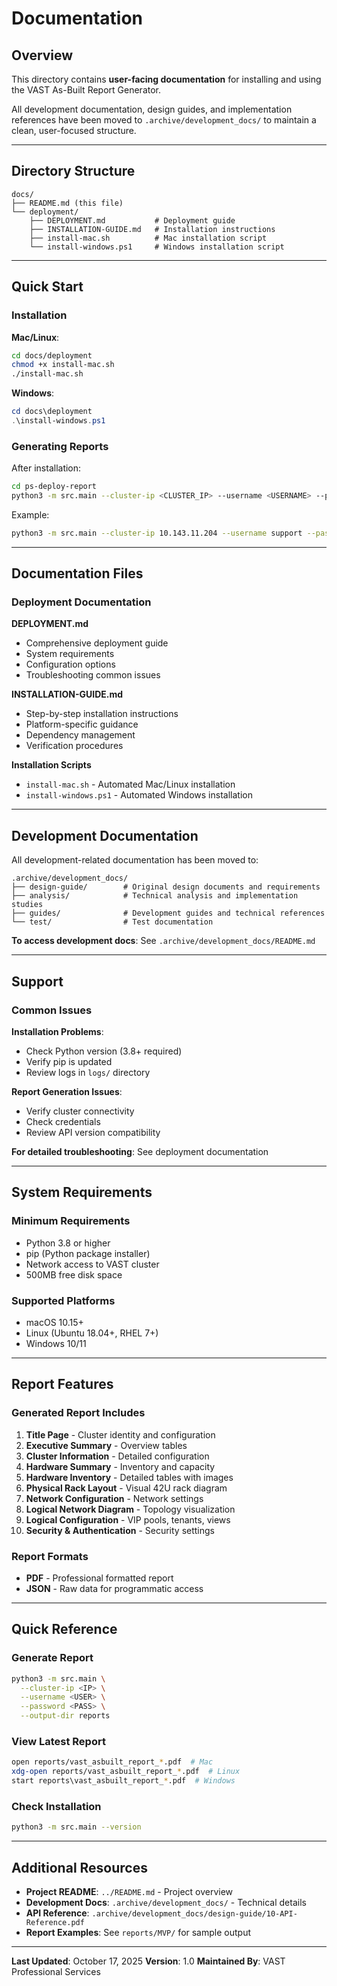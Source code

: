 # Documentation

## Overview

This directory contains **user-facing documentation** for installing and using the VAST As-Built Report Generator.

All development documentation, design guides, and implementation references have been moved to `.archive/development_docs/` to maintain a clean, user-focused structure.

---

## Directory Structure

```
docs/
├── README.md (this file)
└── deployment/
    ├── DEPLOYMENT.md           # Deployment guide
    ├── INSTALLATION-GUIDE.md   # Installation instructions
    ├── install-mac.sh          # Mac installation script
    └── install-windows.ps1     # Windows installation script
```

---

## Quick Start

### Installation

**Mac/Linux**:
```bash
cd docs/deployment
chmod +x install-mac.sh
./install-mac.sh
```

**Windows**:
```powershell
cd docs\deployment
.\install-windows.ps1
```

### Generating Reports

After installation:
```bash
cd ps-deploy-report
python3 -m src.main --cluster-ip <CLUSTER_IP> --username <USERNAME> --password <PASSWORD> --output-dir reports
```

Example:
```bash
python3 -m src.main --cluster-ip 10.143.11.204 --username support --password 654321 --output-dir reports
```

---

## Documentation Files

### Deployment Documentation

**DEPLOYMENT.md**
- Comprehensive deployment guide
- System requirements
- Configuration options
- Troubleshooting common issues

**INSTALLATION-GUIDE.md**
- Step-by-step installation instructions
- Platform-specific guidance
- Dependency management
- Verification procedures

**Installation Scripts**
- `install-mac.sh` - Automated Mac/Linux installation
- `install-windows.ps1` - Automated Windows installation

---

## Development Documentation

All development-related documentation has been moved to:
```
.archive/development_docs/
├── design-guide/        # Original design documents and requirements
├── analysis/            # Technical analysis and implementation studies
├── guides/              # Development guides and technical references
└── test/                # Test documentation
```

**To access development docs**: See `.archive/development_docs/README.md`

---

## Support

### Common Issues

**Installation Problems**:
- Check Python version (3.8+ required)
- Verify pip is updated
- Review logs in `logs/` directory

**Report Generation Issues**:
- Verify cluster connectivity
- Check credentials
- Review API version compatibility

**For detailed troubleshooting**: See deployment documentation

---

## System Requirements

### Minimum Requirements
- Python 3.8 or higher
- pip (Python package installer)
- Network access to VAST cluster
- 500MB free disk space

### Supported Platforms
- macOS 10.15+
- Linux (Ubuntu 18.04+, RHEL 7+)
- Windows 10/11

---

## Report Features

### Generated Report Includes

1. **Title Page** - Cluster identity and configuration
2. **Executive Summary** - Overview tables
3. **Cluster Information** - Detailed configuration
4. **Hardware Summary** - Inventory and capacity
5. **Hardware Inventory** - Detailed tables with images
6. **Physical Rack Layout** - Visual 42U rack diagram
7. **Network Configuration** - Network settings
8. **Logical Network Diagram** - Topology visualization
9. **Logical Configuration** - VIP pools, tenants, views
10. **Security & Authentication** - Security settings

### Report Formats
- **PDF** - Professional formatted report
- **JSON** - Raw data for programmatic access

---

## Quick Reference

### Generate Report
```bash
python3 -m src.main \
  --cluster-ip <IP> \
  --username <USER> \
  --password <PASS> \
  --output-dir reports
```

### View Latest Report
```bash
open reports/vast_asbuilt_report_*.pdf  # Mac
xdg-open reports/vast_asbuilt_report_*.pdf  # Linux
start reports\vast_asbuilt_report_*.pdf  # Windows
```

### Check Installation
```bash
python3 -m src.main --version
```

---

## Additional Resources

- **Project README**: `../README.md` - Project overview
- **Development Docs**: `.archive/development_docs/` - Technical details
- **API Reference**: `.archive/development_docs/design-guide/10-API-Reference.pdf`
- **Report Examples**: See `reports/MVP/` for sample output

---

**Last Updated**: October 17, 2025
**Version**: 1.0
**Maintained By**: VAST Professional Services
